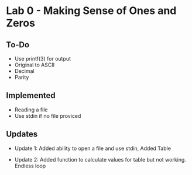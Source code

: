 # Lab 0 - Making Sense of Ones and Zeros

## To-Do
* Use printf(3) for output
* Original to ASCII
* Decimal 
* Parity

## Implemented
* Reading a file
* Use stdin if no file proviced

## Updates

* Update 1: Added ability to open a file and use stdin, Added Table

* Update 2: Added function to calculate values for table but not working. Endless loop